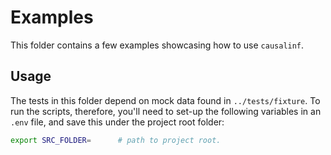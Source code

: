 # Examples

This folder contains a few examples showcasing how to use `causalinf`. 


## Usage
The tests in this folder depend on mock data found in `../tests/fixture`. To run the scripts, therefore, you'll need to set-up the following variables in an `.env` file, and save this under the project root folder:

```sh
export SRC_FOLDER=      # path to project root.
```
    